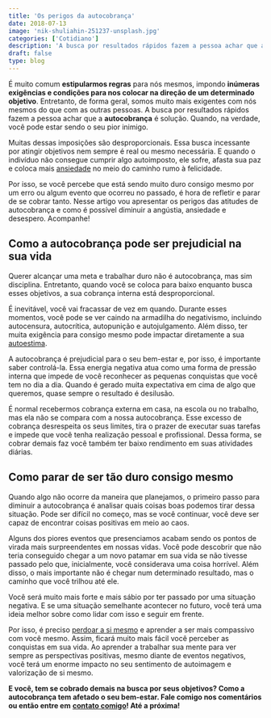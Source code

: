 ```yaml
---
title: 'Os perigos da autocobrança'
date: 2018-07-13
image: 'nik-shuliahin-251237-unsplash.jpg'
categories: ['Cotidiano']
description: 'A busca por resultados rápidos fazem a pessoa achar que a autocobrança é solução. Quando, na verdade, você pode estar sendo o seu pior inimigo.'
draft: false
type: blog
---
```


É muito comum **estipularmos regras** para nós mesmos, impondo **inúmeras exigências e condições para nos colocar na direção de um determinado objetivo**. Entretanto, de forma geral, somos muito mais exigentes com nós mesmos do que com as outras pessoas. A busca por resultados rápidos fazem a pessoa achar que a **autocobrança** é solução. Quando, na verdade, você pode estar sendo o seu pior inimigo.

Muitas dessas imposições são desproporcionais. Essa busca incessante por atingir objetivos nem sempre é real ou mesmo necessária. E quando o indivíduo não consegue cumprir algo autoimposto, ele sofre, afasta sua paz e coloca mais [ansiedade](/ansiedade-o-mal-do-novo-seculo/) no meio do caminho rumo à felicidade.

Por isso, se você percebe que está sendo muito duro consigo mesmo por um erro ou algum evento que ocorreu no passado, é hora de refletir e parar de se cobrar tanto. Nesse artigo vou apresentar os perigos das atitudes de autocobrança e como é possível diminuir a angústia, ansiedade e desespero. Acompanhe!

## **Como a autocobrança pode ser prejudicial na sua vida**

Querer alcançar uma meta e trabalhar duro não é autocobrança, mas sim disciplina. Entretanto, quando você se coloca para baixo enquanto busca esses objetivos, a sua cobrança interna está desproporcional.

É inevitável, você vai fracassar de vez em quando. Durante esses momentos, você pode se ver caindo na armadilha do negativismo, incluindo autocensura, autocrítica, autopunição e autojulgamento. Além disso, ter muita exigência para consigo mesmo pode impactar diretamente a sua [autoestima](/como-aumentar-a-autoestima/).

A autocobrança é prejudicial para o seu bem-estar e, por isso, é importante saber controlá-la. Essa energia negativa atua como uma forma de pressão interna que impede de você reconhecer as pequenas conquistas que você tem no dia a dia. Quando é gerado muita expectativa em cima de algo que queremos, quase sempre o resultado é desilusão.

É normal recebermos cobrança externa em casa, na escola ou no trabalho, mas ela não se compara com a nossa autocobrança. Esse excesso de cobrança desrespeita os seus limites, tira o prazer de executar suas tarefas e impede que você tenha realização pessoal e profissional. Dessa forma, se cobrar demais faz você também ter baixo rendimento em suas atividades diárias.

## **Como parar de ser tão duro consigo mesmo**

Quando algo não ocorre da maneira que planejamos, o primeiro passo para diminuir a autocobrança é analisar quais coisas boas podemos tirar dessa situação. Pode ser difícil no começo, mas se você continuar, você deve ser capaz de encontrar coisas positivas em meio ao caos.

Alguns dos piores eventos que presenciamos acabam sendo os pontos de virada mais surpreendentes em nossas vidas. Você pode descobrir que não teria conseguido chegar a um novo patamar em sua vida se não tivesse passado pelo que, inicialmente, você considerava uma coisa horrível. Além disso, o mais importante não é chegar num determinado resultado, mas o caminho que você trilhou até ele.

Você será muito mais forte e mais sábio por ter passado por uma situação negativa. E se uma situação semelhante acontecer no futuro, você terá uma ideia melhor sobre como lidar com isso e seguir em frente.

Por isso, é preciso [perdoar a si mesmo](https://amenteemaravilhosa.com.br/conselhos-para-perdoar-a-si-mesmo/) e aprender a ser mais compassivo com você mesmo. Assim, ficará muito mais fácil você perceber as conquistas em sua vida. Ao aprender a trabalhar sua mente para ver sempre as perspectivas positivas, mesmo diante de eventos negativos, você terá um enorme impacto no seu sentimento de autoimagem e valorização de si mesmo.

**E você, tem se cobrado demais na busca por seus objetivos? Como a autocobrança tem afetado o seu bem-estar. Fale comigo nos comentários ou então entre em** [**contato comigo**](/contato/)**! Até a próxima!**
